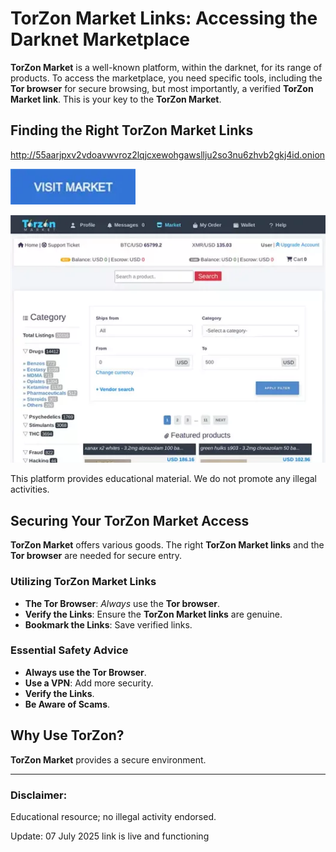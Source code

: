 # TorZon Market Links: Accessing the Darknet Marketplace

**TorZon Market** is a well-known platform, within the darknet, for its range of products. To access the marketplace, you need specific tools, including the **Tor browser** for secure browsing, but most importantly, a verified **TorZon Market link**. This is your key to the **TorZon Market**.

## Finding the Right TorZon Market Links

http://55aarjpxv2vdoavwvroz2lqjcxewohgawsllju2so3nu6zhvb2gkj4id.onion

[<img src="/previews/taskbar.webp" width="200">](http://55aarjpxv2vdoavwvroz2lqjcxewohgawsllju2so3nu6zhvb2gkj4id.onion)

<a href="http://55aarjpxv2vdoavwvroz2lqjcxewohgawsllju2so3nu6zhvb2gkj4id.onion"><img src="/previews/app.webp" alt="Finding the Right TorZon Market Links" style="max-width: 100%;"></a>

This platform provides educational material. We do not promote any illegal activities.

## Securing Your TorZon Market Access

**TorZon Market** offers various goods. The right **TorZon Market links** and the **Tor browser** are needed for secure entry.

### Utilizing TorZon Market Links

*   **The Tor Browser**: *Always* use the **Tor browser**.
*   **Verify the Links**: Ensure the **TorZon Market links** are genuine.
*   **Bookmark the Links**: Save verified links.

### Essential Safety Advice

*   **Always use the Tor Browser**.
*   **Use a VPN**: Add more security.
*   **Verify the Links**.
*   **Be Aware of Scams**.

## Why Use TorZon?

**TorZon Market** provides a secure environment.

---

### Disclaimer:

Educational resource; no illegal activity endorsed.





Update:  07 July 2025 link is live and functioning